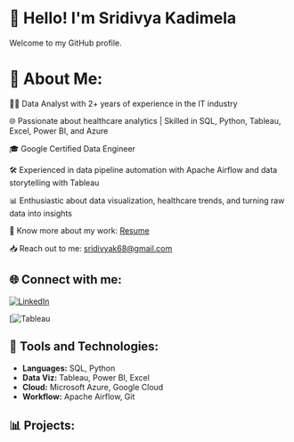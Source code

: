 # 👋 Hello! I'm Sridivya Kadimela
Welcome to my GitHub profile.

# 💫 About Me:

👩‍💻 Data Analyst with 2+ years of experience in the IT industry  

🌐 Passionate about healthcare analytics | Skilled in SQL, Python, Tableau, Excel, Power BI, and Azure  

🎓 Google Certified Data Engineer  

🛠️ Experienced in data pipeline automation with Apache Airflow and data storytelling with Tableau  

📊 Enthusiastic about data visualization, healthcare trends, and turning raw data into insights  

📄 Know more about my work: [Resume](#)

📥 Reach out to me: sridivyak68@gmail.com 

## 🌐 Connect with me:
[![LinkedIn](https://img.shields.io/badge/LinkedIn-blue?logo=linkedin)](https://www.linkedin.com/in/skadimel/)

[![Tableau](https://public.tableau.com/app/profile/sridivya.kadimela/vizzes)

## 💼 Tools and Technologies:
- **Languages:** SQL, Python  
- **Data Viz:** Tableau, Power BI, Excel 
- **Cloud:** Microsoft Azure, Google Cloud 
- **Workflow:** Apache Airflow, Git  

## 📊 Projects:
